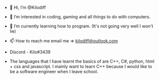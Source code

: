 - 👋 Hi, I’m @Kilodiff
- 👀 I’m interested in coding, gaming and all things to do with computers.
- 🌱 I’m currently learning how to program. (It's not going very well I won't lie)
- 📫 How to reach me email me => kilodiff@outlook.com
- Discord - Kilo#3439

- The languages that I have learnt the basics of are C++, C#, python, html + css and javascript. I mainly want to learn C++ because
  I would like to be a software engineer when I leave school.
